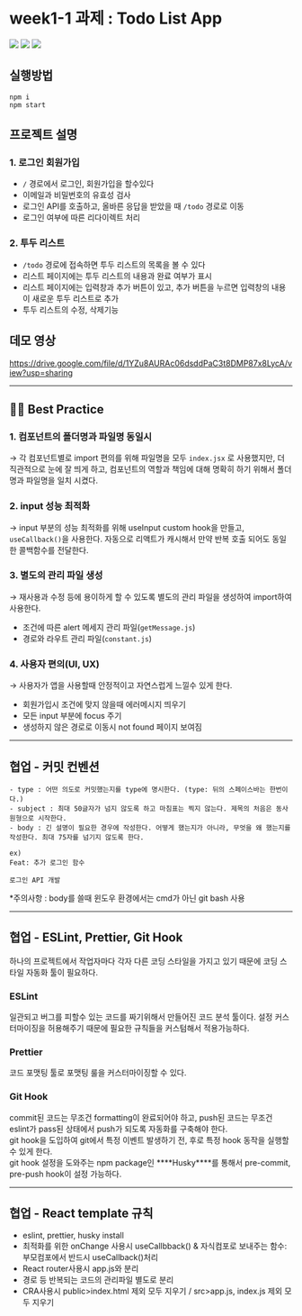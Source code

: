 # week1-1 과제 : Todo List App

<img src="https://img.shields.io/badge/React-61DAFB?style=for-the-badge&logo=React&logoColor=black"> <img src="https://img.shields.io/badge/Create React App-09D3AC?style=for-the-badge&logo=Create React App&logoColor=white"> <img src="https://img.shields.io/badge/React Router-CA4245?style=for-the-badge&logo=React Router&logoColor=white">

## 실행방법

```
npm i
npm start
```

## 프로젝트 설명

### 1. 로그인 회원가입

- `/` 경로에서 로그인, 회원가입을 할수있다
- 이메일과 비밀번호의 유효성 검사
- 로그인 API를 호출하고, 올바른 응답을 받았을 때 `/todo` 경로로 이동
- 로그인 여부에 따른 리다이렉트 처리

### 2. 투두 리스트

- `/todo` 경로에 접속하면 투두 리스트의 목록을 볼 수 있다
- 리스트 페이지에는 투두 리스트의 내용과 완료 여부가 표시
- 리스트 페이지에는 입력창과 추가 버튼이 있고, 추가 버튼을 누르면 입력창의 내용이 새로운 투두 리스트로 추가
- 투두 리스트의 수정, 삭제기능

## 데모 영상

https://drive.google.com/file/d/1YZu8AURAc06dsddPaC3t8DMP87x8LycA/view?usp=sharing

---

## 🙋‍♀️ Best Practice

### 1. 컴포넌트의 폴더명과 파일명 동일시

→ 각 컴포넌트별로 import 편의를 위해 파일명을 모두 `index.jsx` 로 사용했지만, 더 직관적으로 눈에 잘 띄게 하고, 컴포넌트의 역할과 책임에 대해 명확히 하기 위해서 폴더명과 파일명을 일치 시켰다.

### 2. input 성능 최적화

→ input 부분의 성능 최적화를 위해 useInput custom hook을 만들고, `useCallback()`을 사용한다. 자동으로 리액트가 캐시해서 만약 반복 호출 되어도 동일한 콜백함수를 전달한다.

### 3. 별도의 관리 파일 생성

→ 재사용과 수정 등에 용이하게 할 수 있도록 별도의 관리 파일을 생성하여 import하여 사용한다.

- 조건에 따른 alert 메세지 관리 파일(`getMessage.js`)
- 경로와 라우트 관리 파일(`constant.js`)

### 4. 사용자 편의(UI, UX)

→ 사용자가 앱을 사용할때 안정적이고 자연스럽게 느낄수 있게 한다.

- 회원가입시 조건에 맞지 않을때 에러메시지 띄우기
- 모든 input 부분에 focus 주기
- 생성하지 않은 경로로 이동시 not found 페이지 보여짐

---

## 협업 - 커밋 컨벤션

```
- type : 어떤 의도로 커밋했는지를 type에 명시한다. (type: 뒤의 스페이스바는 한번이다.)
- subject : 최대 50글자가 넘지 않도록 하고 마침표는 찍지 않는다. 제목의 처음은 동사 원형으로 시작한다.
- body : 긴 설명이 필요한 경우에 작성한다. 어떻게 했는지가 아니라, 무엇을 왜 했는지를 작성한다. 최대 75자를 넘기지 않도록 한다.

ex)
Feat: 추가 로그인 함수

로그인 API 개발
```

\*주의사항 : body를 쓸때 윈도우 환경에서는 cmd가 아닌 git bash 사용

---

## 협업 - ESLint, Prettier, Git Hook

하나의 프로젝트에서 작업자마다 각자 다른 코딩 스타일을 가지고 있기 때문에 코딩 스타일 자동화 툴이 필요하다.

### ESLint

일관되고 버그를 피할수 있는 코드를 짜기위해서 만들어진 코드 분석 툴이다. 설정 커스터마이징을 허용해주기 때문에 필요한 규칙들을 커스텀해서 적용가능하다.

### Prettier

코드 포맷팅 툴로 포맷팅 룰을 커스터마이징할 수 있다.

### Git Hook

commit된 코드는 무조건 formatting이 완료되어야 하고, push된 코드는 무조건 eslint가 pass된 상태에서 push가 되도록 자동화를 구축해야 한다.
<br>
git hook을 도입하여 git에서 특정 이벤트 발생하기 전, 후로 특정 hook 동작을 실행할 수 있게 한다.
<br>
git hook 설정을 도와주는 npm package인 \***\*Husky\*\***를 통해서 pre-commit, pre-push hook이 설정 가능하다.

---

## 협업 - React template 규칙

- eslint, prettier, husky install
- 최적화를 위한 onChange 사용시 useCallbback() & 자식컴포로 보내주는 함수: 부모컴포에서 반드시 useCallback()처리
- React router사용시 app.js와 분리
- 경로 등 반복되는 코드의 관리파일 별도로 분리
- CRA사용시 public>index.html 제외 모두 지우기 / src>app.js, index.js 제외 모두 지우기
